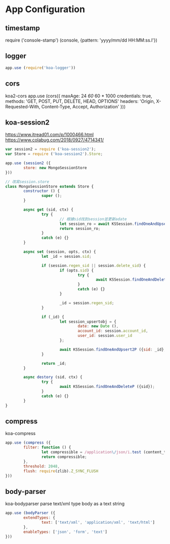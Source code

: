 # App Configuration

## timestamp

require ('console-stamp') (console, {pattern: 'yyyy/mm/dd HH:MM:ss.l'})

## logger

```js
app.use (require('koa-logger'))
```

## cors

koa2-cors
app.use (cors({
        maxAge: 24 *60* 60 * 1000
        credentials: true,
        methods: 'GET, POST, PUT, DELETE, HEAD, OPTIONS'
        headers: 'Origin, X-Requested-With, Content-Type, Accept, Authorization'
}))

## koa-session2

<https://www.itread01.com/p/1000466.html>
<https://www.colabug.com/2018/0927/4714341/>

```js
var session2 = require ('koa-session2');
var Store = require ('koa-session2').Store;

app.use (session2 ({
        store: new MongoSessionStore
}))
```

```js
// 改寫session.store
class MongoSessionStore extends Store {
        constructor () {
                super ();
        }

        async get (sid, ctx) {
                try {
                        // 根據sid找到session並更新adate
                        let session_ro = await KSSession.findOneAndUpsert ({sid}, {$set: {adate: new Date()}})
                        return session_ro;
                }
                catch (e) {}
        }

        async set (session, opts, ctx) {
                let _id = session.sid;

                if (session.regen_sid || session.delete_sid) {
                        if (opts.sid) {
                                try {
                                        await KSSession.findOneAndDeleteP ({sid: opts.sid});
                                }
                                catch (e) {}
                        }

                        _id = session.regen_sid;
                }

                if (_id) {
                        let session_upsertobj = {
                                date: new Date (),
                                account_id: session.account_id,
                                user_id: session.user_id
                        };

                        await KSSession.findOneAndUpsert2P ({sid: _id}, session_upsertobj, {$set: {adate: new Date ()}}, {upsert: true})
                }

                return _id;
        }

        async destory (sid, ctx) {
                try {
                        await KSSession.findOneAndDeleteP ({sid});
                }
                catch (e) {}
        }
}
```

## compress

koa-compress

```js
app.use (compress ({
        filter: function () {
                let compressible = /application\/json/i.test (content_type);
                return compressible;
        },
        threshold: 2048,
        flush: require(zlib).Z_SYNC_FLUSH
}))
```

## body-parser

koa-bodyparser
parse text/xml type body as a text string

```js
app.use (bodyParser ({
        extendTypes: {
                text: ['text/xml', 'application/xml', 'text/html']
        },
        enableTypes: ['json', 'form', 'text']
}))
```
